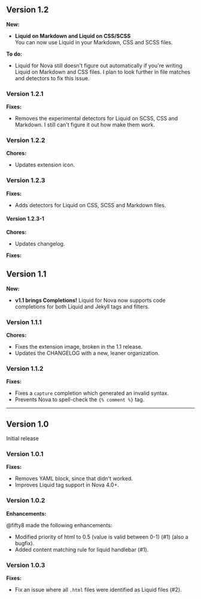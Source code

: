 ## Version 1.2

**New:**

- **Liquid on Markdown and Liquid on CSS/SCSS**  
  You can now use Liquid in your Markdown, CSS and SCSS files.

**To do:**

- Liquid for Nova still doesn't figure out automatically if you're writing Liquid on Markdown and CSS files. I plan to look further in file matches and detectors to fix this issue.

### Version 1.2.1

**Fixes:**

- Removes the experimental detectors for Liquid on SCSS, CSS and Markdown. I still can't figure it out how make them work.

### Version 1.2.2

**Chores:**

- Updates extension icon.

### Version 1.2.3

**Fixes:**

- Adds detectors for Liquid on CSS, SCSS and Markdown files.

#### Version 1.2.3-1

**Chores:**

- Updates changelog.

**Fixes:**

## Version 1.1

**New:**

- **v1.1 brings Completions!**
  Liquid for Nova now supports code completions for both Liquid and Jekyll tags and filters.

### Version 1.1.1

**Chores:**

- Fixes the extension image, broken in the 1.1 release.
- Updates the CHANGELOG with a new, leaner organization.

### Version 1.1.2

**Fixes:**

- Fixes a `capture` completion which generated an invalid syntax.
- Prevents Nova to spell-check the `{% comment %}` tag.

***

## Version 1.0

Initial release

### Version 1.0.1

**Fixes:**

- Removes YAML block, since that didn't worked.
- Improves Liquid tag support in Nova 4.0+.


### Version 1.0.2

**Enhancements:**

@fifty8 made the following enhancements:

- Modified priority of html to 0.5 (value is valid between 0-1) (#1) (also a bugfix).
- Added content matching rule for liquid handlebar (#1).


### Version 1.0.3

**Fixes:**

- Fix an issue where all `.html` files were identified as Liquid files (#2).
